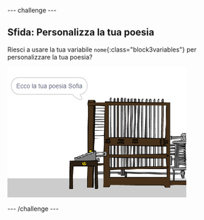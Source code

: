 \--- challenge \---

## Sfida: Personalizza la tua poesia

Riesci a usare la tua variabile `nome`{:class="block3variables"} per personalizzare la tua poesia?

![schermata](images/poetry-name-comp.png)

\--- /challenge \---